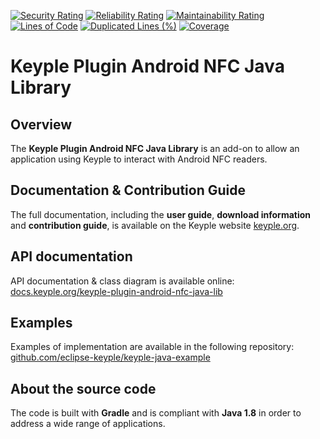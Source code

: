 [![Security Rating](https://sonarcloud.io/api/project_badges/measure?project=eclipse_keyple-plugin-android-nfc-java-lib&metric=security_rating)](https://sonarcloud.io/summary/new_code?id=eclipse_keyple-plugin-android-nfc-java-lib)
[![Reliability Rating](https://sonarcloud.io/api/project_badges/measure?project=eclipse_keyple-plugin-android-nfc-java-lib&metric=reliability_rating)](https://sonarcloud.io/summary/new_code?id=eclipse_keyple-plugin-android-nfc-java-lib)
[![Maintainability Rating](https://sonarcloud.io/api/project_badges/measure?project=eclipse_keyple-plugin-android-nfc-java-lib&metric=sqale_rating)](https://sonarcloud.io/summary/new_code?id=eclipse_keyple-plugin-android-nfc-java-lib)
[![Lines of Code](https://sonarcloud.io/api/project_badges/measure?project=eclipse_keyple-plugin-android-nfc-java-lib&metric=ncloc)](https://sonarcloud.io/summary/new_code?id=eclipse_keyple-plugin-android-nfc-java-lib)
[![Duplicated Lines (%)](https://sonarcloud.io/api/project_badges/measure?project=eclipse_keyple-plugin-android-nfc-java-lib&metric=duplicated_lines_density)](https://sonarcloud.io/summary/new_code?id=eclipse_keyple-plugin-android-nfc-java-lib)
[![Coverage](https://sonarcloud.io/api/project_badges/measure?project=eclipse_keyple-plugin-android-nfc-java-lib&metric=coverage)](https://sonarcloud.io/summary/new_code?id=eclipse_keyple-plugin-android-nfc-java-lib)

# Keyple Plugin Android NFC Java Library

## Overview

The **Keyple Plugin Android NFC Java Library** is an add-on to allow an application using Keyple to interact with Android NFC readers.

## Documentation & Contribution Guide

The full documentation, including the **user guide**, **download information** and **contribution guide**, is available on the Keyple website [keyple.org](https://keyple.org).

## API documentation

API documentation & class diagram is available online: [docs.keyple.org/keyple-plugin-android-nfc-java-lib](https://docs.keyple.org/keyple-plugin-android-nfc-java-lib)

## Examples

Examples of implementation are available in the following repository: [github.com/eclipse-keyple/keyple-java-example](https://github.com/eclipse-keyple/keyple-java-example)

## About the source code

The code is built with **Gradle** and is compliant with **Java 1.8** in order to address a wide range of applications.